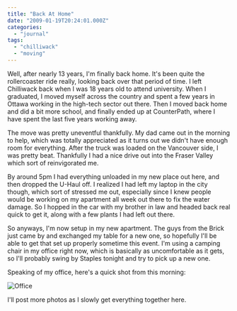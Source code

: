 ```yaml
---
title: "Back At Home"
date: "2009-01-19T20:24:01.000Z"
categories: 
  - "journal"
tags: 
  - "chilliwack"
  - "moving"
---
```


Well, after nearly 13 years, I'm finally back home. It's been quite the rollercoaster ride really, looking back over that period of time. I left Chilliwack back when I was 18 years old to attend university. When I graduated, I moved myself across the country and spent a few years in Ottawa working in the high-tech sector out there. Then I moved back home and did a bit more school, and finally ended up at CounterPath, where I have spent the last five years working away.

The move was pretty uneventful thankfully. My dad came out in the morning to help, which was totally appreciated as it turns out we didn't have enough room for everything. After the truck was loaded on the Vancouver side, I was pretty beat. Thankfully I had a nice drive out into the Fraser Valley which sort of reinvigorated me.

By around 5pm I had everything unloaded in my new place out here, and then dropped the U-Haul off. I realized I had left my laptop in the city though, which sort of stressed me out, especially since I knew people would be working on my apartment all week out there to fix the water damage. So I hopped in the car with my brother in law and headed back real quick to get it, along with a few plants I had left out there.

So anyways, I'm now setup in my new apartment. The guys from the Brick just came by and exchanged my table for a new one, so hopefully I'll be able to get that set up properly sometime this event. I'm using a camping chair in my office right now, which is basically as uncomfortable as it gets, so I'll probably swing by Staples tonight and try to pick up a new one.

Speaking of my office, here's a quick shot from this morning:

![Office](http://farm4.static.flickr.com/3397/3210532160_15082f5425.jpg?v=0)

I'll post more photos as I slowly get everything together here.
